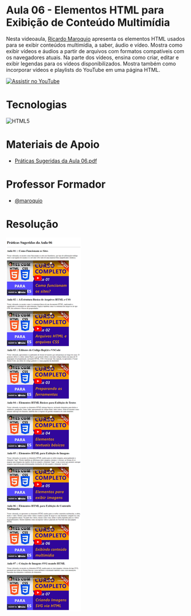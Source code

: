 
# Aula 06 - Elementos HTML para Exibição de Conteúdo Multimídia

Nesta videoaula, [Ricardo Maroquio](https://github.com/maroquio) apresenta os elementos HTML usados para se exibir conteúdos multimídia, a saber, áudio e vídeo. Mostra como exibir vídeos e áudios a partir de arquivos com formatos compatíveis com os navegadores atuais. Na parte dos vídeos, ensina como criar, editar e exibir legendas para os vídeos disponibilizados. Mostra também como incorporar vídeos e playlists do YouTube em uma página HTML.

[![Assistir no YouTube](https://img.youtube.com/vi/-BtRMn-iJ0Y/maxresdefault.jpg)](https://youtu.be/-BtRMn-iJ0Y)


# Tecnologias

![HTML5](https://img.shields.io/badge/HTML5-d84924?style=for-the-badge&logo=html5&logoColor=white)


# Materiais de Apoio

 - [Práticas Sugeridas da Aula 06.pdf](./Assets/Pr%C3%A1ticas%20Sugeridas%20da%20Aula%2006.pdf)
 
 
# Professor Formador

- [@maroquio](https://github.com/maroquio)


# Resolução

![Screenshot 1](./resultado.png)

